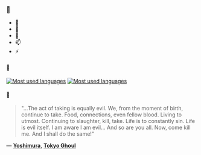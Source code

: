 ### 👋

- 🔭
- 🌱
- 💬
- 📫
- ⚡

#### 🧏

[![Most used languages](https://github-readme-stats-aynah.vercel.app/api/top-langs/?username=aynh&theme=solarized-dark&langs_count=6&layout=compact&hide_title=true)](https://github.com/anuraghazra/github-readme-stats#gh-dark-mode-only)
[![Most used languages](https://github-readme-stats-aynah.vercel.app/api/top-langs/?username=aynh&theme=solarized-light&langs_count=6&layout=compact&hide_title=true)](https://github.com/anuraghazra/github-readme-stats#gh-light-mode-only)

#### 💬

> "...The act of taking is equally evil. We, from the moment of birth, continue to take. Food, connections, even fellow blood. Living to utmost. Continuing to slaughter, kill, take. Life is to constantly sin. Life is evil itself. I am aware I am evil... And so are you all. Now, come kill me. And I shall do the same!"

&mdash; [**Yoshimura**](https://myanimelist.net/character.php?q=Yoshimura&cat=character), [**Tokyo Ghoul**](https://myanimelist.net/search/all?q=Tokyo%20Ghoul&cat=all)
